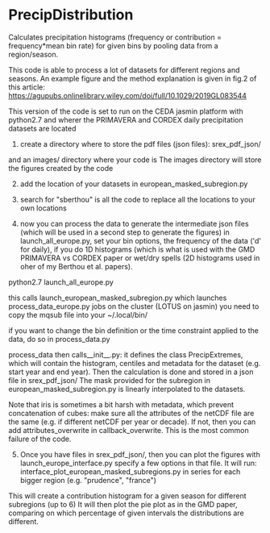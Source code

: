 # PrecipDistribution

Calculates precipitation histograms (frequency or contribution = frequency*mean bin rate)
for given bins by pooling data from a region/season.

This code is able to process a lot of datasets for different regions and seasons.
An example figure and the method explanation is given in fig.2 of this article:
https://agupubs.onlinelibrary.wiley.com/doi/full/10.1029/2019GL083544

This version of the code is set to run on the CEDA jasmin platform with python2.7 and wherer the PRIMAVERA and CORDEX daily precipitation datasets are located

1) create a directory where to store the pdf files (json files):
srex_pdf_json/

and an images/ directory where your code is
The images directory will store the figures created by the code

2) add the location of your datasets in european_masked_subregion.py

3) search for "sberthou" is all the code to replace all the locations to your own locations

4) now you can process the data to generate the intermediate json files (which will be used in a second step to generate the figures)
in launch_all_europe.py, set your bin options, the frequency of the data ('d' for daily), if you do 1D histograms (which is what is used with the GMD PRIMAVERA vs CORDEX paper or wet/dry spells (2D histograms used in oher of my Berthou et al. papers).

python2.7 launch_all_europe.py

this calls launch_european_masked_subregion.py
which launches process_data_europe.py jobs on the cluster (LOTUS on jasmin)
you need to copy the mqsub file into your ~/.local/bin/

if you want to change the bin definition or the time constraint applied to the data, do so in process_data.py

process_data then calls__init__.py:
it defines the class PrecipExtremes, which will contain the histogram, centiles and metadata for the dataset (e.g. start year and end year).
Then the calculation is done and stored in a json file in srex_pdf_json/
The mask provided for the subregion in european_masked_subregion.py is linearly interpolated to the datasets. 

Note that iris is sometimes a bit harsh with metadata, which prevent concatenation of cubes: make sure all the attributes of the netCDF file are the same (e.g. if different netCDF per year or decade). If not, then you can add attributes_overwrite in callback_overwrite. This is the most common failure of the code.

5) Once you have files in srex_pdf_json/, then you can plot the figures with launch_europe_interface.py
specify a few options in that file.
It will run: 
interface_plot_european_masked_subregions.py
in series for each bigger region (e.g. "prudence", "france")

This will create a contribution histogram for a given season for different subregions (up to 6)
It will then plot the pie plot as in the GMD paper, comparing on which percentage of given intervals the distributions are different.



